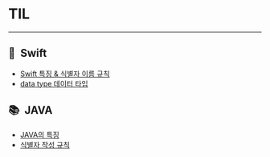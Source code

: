 # **TIL**
---------

##  📖  **Swift**

- [Swift 특징 & 식별자 이름 규칙 ]()
- [data type 데이터 타입 ]()

##  📚  **JAVA**

- [JAVA의 특징]()
- [식별자 작성 규칙]()




